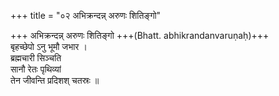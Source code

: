 +++
title = "०२ अभिक्रन्दन्न् अरुणः शितिङ्गो"

+++
अभिक्रन्दन्न् अरुणः शितिङ्गो +++(Bhatt. abhikrandanvaruṇaḥ)+++  
बृहच्छेपो ऽनु भूमौ जभार ।  
ब्रह्मचारी सिञ्चति  
सानौ रेतः पृथिव्यां  
तेन जीवन्ति प्रदिशश् चतस्रः ॥